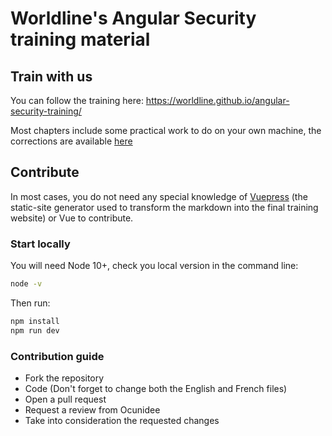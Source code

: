 # Worldline's Angular Security training material

## Train with us
You can follow the training here: https://worldline.github.io/angular-security-training/

Most chapters include some practical work to do on your own machine, the corrections are available [here](https://github.com/worldline/angular-security-training/tree/solutions/pw)

## Contribute

In most cases, you do not need any special knowledge of [Vuepress](https://vuepress.vuejs.org/) (the static-site generator used to transform the markdown into the final training website) or Vue to contribute.

### Start locally

You will need Node 10+, check you local version in the command line:
```sh
node -v
```

Then run:

```sh
npm install
npm run dev
```

### Contribution guide

- Fork the repository
- Code (Don't forget to change both the English and French files)
- Open a pull request
- Request a review from Ocunidee
- Take into consideration the requested changes
